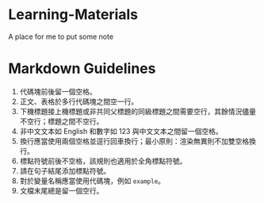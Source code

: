 # Learning-Materials

A place for me to put some note

# Markdown Guidelines
1. 代碼塊前後留一個空格。
2. 正文、表格於多行代碼塊之間空一行。
3. 下機標題接上機標題或非共同父標題的同級標題之間需要空行，其餘情況儘量不空行；標題之間不空行。
4. 非中文文本如 English 和數字如 123 與中文文本之間留一個空格。
5. 換行應當使用兩個空格並逕行回車換行；最小原則：渲染無異則不加雙空格換行。
6. 標點符號前後不空格，該規則也適用於全角標點符號。
7. 請在句子結尾添加標點符號。
8. 對於變量名稱應當使用代碼塊，例如 `example`。
9. 文檔末尾總是留一個空行。


